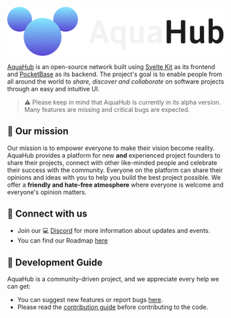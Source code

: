 <p align="center">
    <a href="https://aquahub.studio" target="_blank" rel="noopener">
        <img src="static/assets/BannerMixed.png" alt="AquaHub - The network for projects" />
    </a>
</p>

[AquaHub](https://aquahub.studio) is an open-source network built using [Svelte Kit](https://github.com/sveltejs/kit) as its frontend and [PocketBase](https://github.com/pocketbase/pocketbase) as its backend. The project's goal is to enable people from all around the world to _share, discover and collaborate_ on software projects through an easy and intuitive UI.
> ⚠️ Please keep in mind that AquaHub is currently in its alpha version. Many features are missing and critical bugs are expected.

## 🚀 Our mission
Our mission is to empower everyone to make their vision become reality. AquaHub provides a platform for new **and** experienced project founders to share their projects, connect with other like-minded people and celebrate their success with the community. Everyone on the platform can share their opinions and ideas with you to help you build the best project possible. We offer a **friendly and hate-free atmosphere** where everyone is welcome and everyone's opinion matters.

## 🚢 Connect with us
- Join our 💻 [Discord](https://https://discord.gg/PDWbT7DkPU) for more information about updates and events.
- You can find our Roadmap [here]()

## 👷 Development Guide
AquaHub is a community-driven project, and we appreciate every help we can get:
- You can suggest new features or report bugs [here](https://github.com/AquaHubStudio/AquaHub/issues).
- Please read the [contribution guide](Contributing.md) before contributing to the code.
